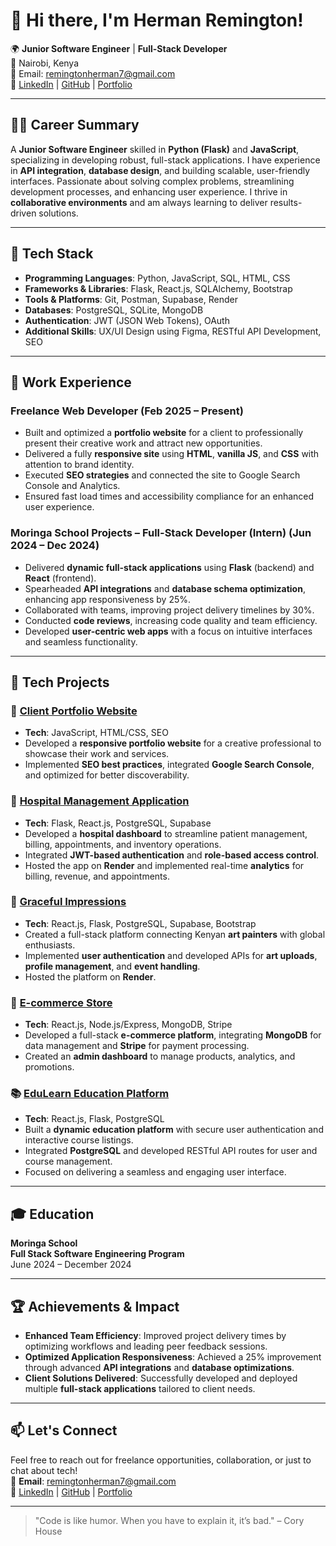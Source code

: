 # 👋 Hi there, I'm Herman Remington!

🌍 **Junior Software Engineer** | **Full-Stack Developer**  
📍 Nairobi, Kenya  
📧 Email: remingtonherman7@gmail.com  
🔗 [LinkedIn](https://www.linkedin.com/in/herman-gathege-1a5197330) | [GitHub](https://github.com/Herman-Gathege) | [Portfolio](https://herman-gathege.github.io/portfolio/)

---

## 👨‍💻 Career Summary

A **Junior Software Engineer** skilled in **Python (Flask)** and **JavaScript**, specializing in developing robust, full-stack applications. I have experience in **API integration**, **database design**, and building scalable, user-friendly interfaces. Passionate about solving complex problems, streamlining development processes, and enhancing user experience. I thrive in **collaborative environments** and am always learning to deliver results-driven solutions.

---

## 🔧 Tech Stack

- **Programming Languages**: Python, JavaScript, SQL, HTML, CSS
- **Frameworks & Libraries**: Flask, React.js, SQLAlchemy, Bootstrap
- **Tools & Platforms**: Git, Postman, Supabase, Render
- **Databases**: PostgreSQL, SQLite, MongoDB
- **Authentication**: JWT (JSON Web Tokens), OAuth
- **Additional Skills**: UX/UI Design using Figma, RESTful API Development, SEO

---

## 💼 Work Experience

### Freelance Web Developer (Feb 2025 – Present)
- Built and optimized a **portfolio website** for a client to professionally present their creative work and attract new opportunities.
- Delivered a fully **responsive site** using **HTML**, **vanilla JS**, and **CSS** with attention to brand identity.
- Executed **SEO strategies** and connected the site to Google Search Console and Analytics.
- Ensured fast load times and accessibility compliance for an enhanced user experience.

### Moringa School Projects – Full-Stack Developer (Intern) (Jun 2024 – Dec 2024)
- Delivered **dynamic full-stack applications** using **Flask** (backend) and **React** (frontend).
- Spearheaded **API integrations** and **database schema optimization**, enhancing app responsiveness by 25%.
- Collaborated with teams, improving project delivery timelines by 30%.
- Conducted **code reviews**, increasing code quality and team efficiency.
- Developed **user-centric web apps** with a focus on intuitive interfaces and seamless functionality.

---

## 🔑 Tech Projects

### 💼 [Client Portfolio Website](https://github.com/Herman-Gathege/portfolio-website)
- **Tech**: JavaScript, HTML/CSS, SEO
- Developed a **responsive portfolio website** for a creative professional to showcase their work and services.
- Implemented **SEO best practices**, integrated **Google Search Console**, and optimized for better discoverability.

### 🏥 [Hospital Management Application](https://github.com/Herman-Gathege/Hospital-Manager-App)
- **Tech**: Flask, React.js, PostgreSQL, Supabase
- Developed a **hospital dashboard** to streamline patient management, billing, appointments, and inventory operations.
- Integrated **JWT-based authentication** and **role-based access control**.
- Hosted the app on **Render** and implemented real-time **analytics** for billing, revenue, and appointments.

### 🎨 [Graceful Impressions](https://github.com/Herman-Gathege/graceful-impressions)
- **Tech**: React.js, Flask, PostgreSQL, Supabase, Bootstrap
- Created a full-stack platform connecting Kenyan **art painters** with global enthusiasts.
- Implemented **user authentication** and developed APIs for **art uploads**, **profile management**, and **event handling**.
- Hosted the platform on **Render**.

### 🛒 [E-commerce Store](https://github.com/Herman-Gathege/e-commerce-template)
- **Tech**: React.js, Node.js/Express, MongoDB, Stripe
- Developed a full-stack **e-commerce platform**, integrating **MongoDB** for data management and **Stripe** for payment processing.
- Created an **admin dashboard** to manage products, analytics, and promotions.

### 📚 [EduLearn Education Platform](https://github.com/Herman-Gathege/Edu-Learn-new)
- **Tech**: React.js, Flask, PostgreSQL
- Built a **dynamic education platform** with secure user authentication and interactive course listings.
- Integrated **PostgreSQL** and developed RESTful API routes for user and course management.
- Focused on delivering a seamless and engaging user interface.

---

## 🎓 Education

**Moringa School**  
**Full Stack Software Engineering Program**  
June 2024 – December 2024

---

## 🏆 Achievements & Impact

- **Enhanced Team Efficiency**: Improved project delivery times by optimizing workflows and leading peer feedback sessions.
- **Optimized Application Responsiveness**: Achieved a 25% improvement through advanced **API integrations** and **database optimizations**.
- **Client Solutions Delivered**: Successfully developed and deployed multiple **full-stack applications** tailored to client needs.

---

## 📫 Let's Connect

Feel free to reach out for freelance opportunities, collaboration, or just to chat about tech!  
📧 **Email**: remingtonherman7@gmail.com  
🔗 [LinkedIn](https://www.linkedin.com/in/herman-gathege-1a5197330) | [GitHub](https://github.com/Herman-Gathege) | [Portfolio](https://my-portfolio-7v1e.onrender.com)

---

> "Code is like humor. When you have to explain it, it’s bad." – Cory House
